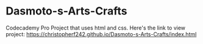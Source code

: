 # Dasmoto-s-Arts-Crafts
Codecademy Pro Project that uses html and css. Here's the link to view project: https://christopherf242.github.io/Dasmoto-s-Arts-Crafts/index.html
